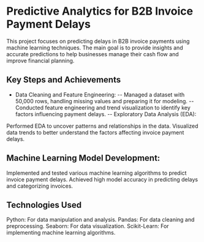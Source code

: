 # Predictive Analytics for B2B Invoice Payment Delays
This project focuses on predicting delays in B2B invoice payments using machine learning techniques. The main goal is to provide insights and accurate predictions to help businesses manage their cash flow and improve financial planning.

## Key Steps and Achievements
- Data Cleaning and Feature Engineering:
-- Managed a dataset with 50,000 rows, handling missing values and preparing it for modeling.
-- Conducted feature engineering and trend visualization to identify key factors influencing payment delays.
-- Exploratory Data Analysis (EDA):

Performed EDA to uncover patterns and relationships in the data.
Visualized data trends to better understand the factors affecting invoice payment delays.

## Machine Learning Model Development:

Implemented and tested various machine learning algorithms to predict invoice payment delays.
Achieved high model accuracy in predicting delays and categorizing invoices.

## Technologies Used
Python: For data manipulation and analysis.
Pandas: For data cleaning and preprocessing.
Seaborn: For data visualization.
Scikit-Learn: For implementing machine learning algorithms.
